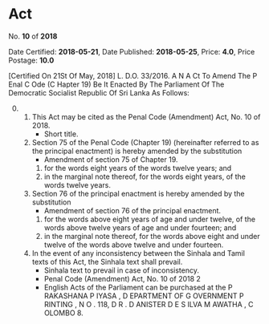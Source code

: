 # Act

No. **10** of **2018**

Date Certified: **2018-05-21**, Date Published: **2018-05-25**, Price: **4.0**, Price Postage: **10.0**

[Certified On 21St Of May, 2018]
L. D.O. 33/2016.
A N  A Ct   To   Amend   The  P Enal  C Ode  (C Hapter  19)
Be It Enacted By The Parliament Of The Democratic Socialist Republic Of Sri Lanka As Follows:

0. 
    1. This Act may be cited as the Penal Code (Amendment) Act, No. 10 of 2018.
        - Short title.
    2. Section 75 of the Penal Code (Chapter 19) (hereinafter referred to as the principal enactment) is hereby amended by the substitution
        - Amendment of section 75 of Chapter 19.
        1. for the words eight years of the words twelve years; and
        2. in the marginal note thereof, for the words eight years, of the words twelve years.
    3. Section 76 of the principal enactment is hereby amended by the substitution
        - Amendment of section 76 of the principal enactment.
        1. for the words above eight years of age and under twelve, of the words above twelve years of age and under fourteen; and
        2. in the marginal note thereof, for the words above eight and under twelve of the words above twelve and under fourteen.
    4. In the event of any inconsistency between the Sinhala and Tamil texts of this Act, the Sinhala text shall prevail.
        - Sinhala text to prevail in case of inconsistency.
        - Penal Code (Amendment) Act, No. 10 of 2018 2
        - English Acts of the Parliament can be purchased at the P RAKASHANA  P IYASA , D EPARTMENT   OF G OVERNMENT  P RINTING , N O . 118, D R . D ANISTER  D E  S ILVA  M AWATHA , C OLOMBO  8.
